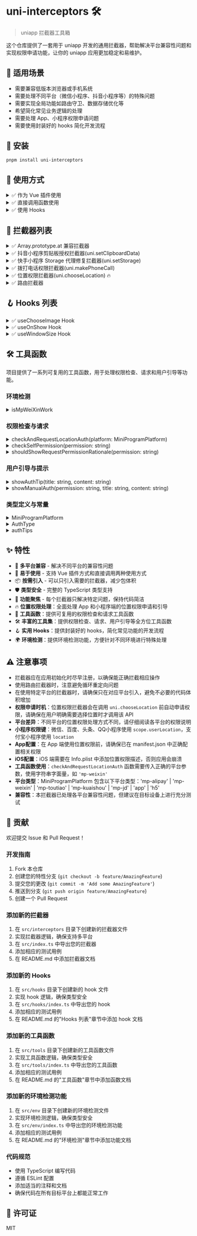# uni-interceptors 🛠️

> uniapp 拦截器工具箱

这个仓库提供了一套用于 uniapp 开发的通用拦截器，帮助解决平台兼容性问题和实现权限申请功能，让你的 uniapp 应用更加稳定和易维护。

## 🎯 适用场景

- 需要兼容低版本浏览器或手机系统
- 需要处理不同平台（微信小程序、抖音小程序等）的特殊问题
- 需要实现全局功能如路由守卫、数据存储优化等
- 希望简化常见业务逻辑的处理
- 需要处理 App、小程序权限申请问题
- 需要使用封装好的 hooks 简化开发流程

## 🚀 安装

```bash
pnpm install uni-interceptors
```

## 📖 使用方式

<details>
<summary>✅ 作为 Vue 插件使用</summary>

```javascript
import { prototypeInterceptor } from "uni-interceptors";
import { createApp } from "vue";

const app = createApp(App);

// 注册拦截器
app.use(prototypeInterceptor);
```

</details>

<details>
<summary>✅ 直接调用函数使用</summary>

```javascript
import { applyPrototypeInterceptor } from "uni-interceptors";

// 应用拦截器
applyPrototypeInterceptor();
```

</details>

<details>
<summary>✅ 使用 Hooks</summary>

```javascript
import { useChooseImage, useOnShow, useWindowSize } from "uni-interceptors";

// 在组件中使用
export default {
  async setup() {
    // 使用图片选择 hook
    const chooseImage = async () => {
      try {
        const res = await useChooseImage({
          count: 1,
          sizeType: ['original', 'compressed'],
          sourceType: ['album', 'camera']
        });
        console.log('选择的图片：', res);
      } catch (error) {
        console.error('选择图片失败：', error);
      }
    };
    
    // 使用页面显示 hook
    useOnShow(() => {
      console.log('页面显示');
    });
    
    // 使用窗口大小 hook
    const { windowWidth, windowHeight } = useWindowSize();
    
    return {
      chooseImage,
      windowWidth,
      windowHeight
    };
  }
};
```

</details>

## 🧰 拦截器列表

<details>
<summary>✅ Array.prototype.at 兼容拦截器</summary>

**名称：** prototypeInterceptor / applyPrototypeInterceptor

**功能：** 解决低版本手机不识别 array.at() 导致运行报错的问题。

**平台：** 全平台

</details>

<details>
<summary>✅ 抖音小程序剪贴板授权拦截器(uni.setClipboardData)</summary>

**名称：** SetClipboardDataAuthInterceptor / applySetClipboardDataAuthInterceptor

**功能：** 处理抖音小程序剪贴板授权问题，当用户拒绝授权时，引导用户去设置页面授权。

**平台：** 抖音小程序 (MP-TOUTIAO)

</details>

<details>
<summary>✅ 快手小程序 Storage 代理修复拦截器(uni.setStorage)</summary>

**名称：** KuaiShouSetStorageProxyFixInterceptor / applyKuaiShouSetStorageProxyFixInterceptor

**功能：** 解决快手小程序 setStorage 不支持 proxy 对象的问题。

**平台：** 快手小程序 (MP-KUAISHOU)

</details>

<details>
<summary>✅ 拨打电话权限拦截器(uni.makePhoneCall)</summary>

**名称：** makePhoneCallInterceptor / applyMakePhoneCallInterceptor

**功能：** 在调用拨打电话前申请权限，并告知用户申请权限的目的；在调用失败后引导用户手动开启权限。

**平台：** App（Android / iOS）

**权限说明：**

- Android：`android.permission.CALL_PHONE`（直接拨打电话需要；仅拉起拨号盘通常不需要）
- iOS：无需额外电话相关权限或 Usage Description；系统会弹出拨号确认框，无法静默拨出

**工作流程：**

1. 调用 `uni.makePhoneCall` 前，先检查是否已获得拨打电话权限
2. 如果未获得权限，弹窗告知用户权限使用目的并请求授权
3. 用户确认后系统请求权限，用户拒绝则取消拨打电话
4. 如果调用拨打电话失败，引导用户手动开启权限

</details>

<details>
<summary>✅ 位置权限拦截器(uni.chooseLocation) 🔥</summary>

**名称：** chooseLocationInterceptor / applyChooseLocationInterceptor

**功能：** 在调用选择位置前申请位置权限，并告知用户申请权限的目的；在调用失败后引导用户手动开启权限。

**平台：** App（Android / iOS）、小程序（微信、百度、头条、QQ、支付宝）、H5

**权限说明：**

- Android：`android.permission.ACCESS_FINE_LOCATION`（精确位置权限）
- iOS：需要在 Info.plist 中添加 `NSLocationWhenInUseUsageDescription` 和 `NSLocationAlwaysAndWhenInUseUsageDescription` 描述
- 小程序：需要用户授权 `scope.userLocation`（微信、百度、头条、QQ）或 `location`（支付宝）
- H5：由浏览器处理位置权限

**工作流程：**

1. **App端：**
   - 调用 `uni.chooseLocation` 前，先检查是否已获得位置权限
   - 如果未获得权限，弹窗告知用户权限使用目的并请求授权
   - 用户确认后系统请求权限，用户拒绝则取消选择位置
   - 如果调用选择位置失败，引导用户手动开启权限

2. **小程序端：**
   - 调用 `uni.chooseLocation` 前，检查用户位置权限状态
   - 如果用户已明确拒绝授权，显示提示并引导用户手动开启权限
   - 如果用户未明确拒绝授权，直接调用API（避免不必要的权限询问弹窗）
   - 如果调用选择位置失败，引导用户手动开启权限

3. **H5端：**
   - 由浏览器处理位置权限，仅添加日志记录

**工具函数：**

项目提供了以下工具函数，可在其他位置复用：

- `checkAndRequestLocationAuth(platform: MiniProgramPlatform)`：检查并请求小程序位置权限
- `authTips`：权限提示信息集合
- `AuthType`：权限类型枚举
- `checkSelfPermission(permission: string)`：检查App端是否拥有指定权限
- `shouldShowRequestPermissionRationale(permission: string)`：判断是否应该显示权限请求说明
- `showAuthTip(title: string, content: string)`：显示权限提示弹窗
- `showManualAuth(permission: string, title: string, content: string)`：引导用户手动开启权限
- `MiniProgramPlatform`：小程序平台类型（'mp-alipay' | 'mp-weixin' | 'mp-baidu' | 'mp-qq' | 'mp-toutiao' | 'mp-kuaishou' | 'mp-jd' | 'app' | 'h5'）

**使用示例：**

```typescript
import {
  // 直接调用函数使用
  applyChooseLocationInterceptor,
  // 在其他地方使用工具函数
  checkAndRequestLocationAuth,
  // 检查App端权限
  checkSelfPermission,
  // 作为 Vue 插件使用
  chooseLocationInterceptor,
  // 显示权限提示
  showAuthTip,
  // 引导用户手动开启权限
  showManualAuth
} from "uni-interceptors";

import { createApp } from "vue";

const app = createApp(App);
app.use(chooseLocationInterceptor);
applyChooseLocationInterceptor();

// 检查微信小程序位置权限
checkAndRequestLocationAuth("mp-weixin").then((granted) => {
  if (granted) {
    // 已获得权限，可以调用位置相关API
  } else {
    // 未获得权限，需要处理
  }
});
const hasPermission = checkSelfPermission("android.permission.ACCESS_FINE_LOCATION");
showAuthTip("位置权限", "需要位置权限以提供更好的服务");
showManualAuth("android.permission.ACCESS_FINE_LOCATION", "位置权限", "请在设置中开启位置权限");
```

</details>

<details>
<summary>✅ 路由拦截器</summary>

**名称：** RouteInterceptor / applyRouteInterceptor

**功能：** 路由导航守卫，可用于登录状态验证和页面访问控制。

**平台：** 全平台

**配置参数：**

- `loginRoute`: string - 登录页面路径
- `needLoginPages`: string[] - 需要登录验证的页面路径列表
- `isLogged`: () => boolean - 判断用户是否已登录的函数

</details>

## 🪝 Hooks 列表

<details>
<summary>✅ useChooseImage Hook</summary>

**功能：** 封装图片选择功能，处理不同平台的兼容性问题。

**平台：** 全平台

**参数：**

- `count`: number - 最多可以选择的图片张数
- `sizeType`: string[] - 所选的图片的尺寸，可选值：'original'（原图）、'compressed'（压缩图）
- `sourceType`: string[] - 选择图片的来源，可选值：'album'（从相册选图）、'camera'（使用相机）
- `extension`: string[] - 文件扩展名过滤

**返回值：** `Promise<UniApp.ChooseImageSuccessCallbackResult>` - 图片选择结果

**使用示例：**

```typescript
import { useChooseImage } from "uni-interceptors";

// 在组件中使用
export default {
  async setup() {
    const chooseImage = async () => {
      try {
        const res = await useChooseImage({
          count: 1,
          sizeType: ['original', 'compressed'],
          sourceType: ['album', 'camera']
        });
        console.log('选择的图片：', res.tempFilePaths);
      } catch (error) {
        console.error('选择图片失败：', error);
      }
    };
    
    return { chooseImage };
  }
};
```

**特性：**

- 自动处理微信小程序的兼容性问题，在微信小程序中使用 `chooseMedia` 接口
- 统一不同平台的返回结果格式
- 支持文件扩展名过滤

</details>

<details>
<summary>✅ useOnShow Hook</summary>

**功能：** 监听页面显示事件，方便在页面显示时执行特定逻辑。

**平台：** 全平台

**参数：**

- `callback`: () => void - 页面显示时的回调函数

**使用示例：**

```typescript
import { useOnShow } from "uni-interceptors";

// 在组件中使用
export default {
  setup() {
    // 监听页面显示事件
    useOnShow(() => {
      console.log('页面显示');
      // 可以在这里执行页面显示时的逻辑，如数据刷新等
    });
    
    return {};
  }
};
```

**特性：**

- 自动处理页面生命周期
- 支持在组件中使用，无需手动管理事件监听和移除

</details>

<details>
<summary>✅ useWindowSize Hook</summary>

**功能：** 获取窗口尺寸信息，方便响应式布局。

**平台：** 全平台

**返回值：** `{ windowWidth: number, windowHeight: number }` - 窗口尺寸信息

**使用示例：**

```typescript
import { useWindowSize } from "uni-interceptors";

// 在组件中使用
export default {
  setup() {
    // 获取窗口尺寸
    const { windowWidth, windowHeight } = useWindowSize();
    
    return {
      windowWidth,
      windowHeight
    };
  }
};
```

**特性：**

- 自动响应窗口尺寸变化
- 返回格式化的尺寸信息，方便直接使用

</details>

## 🛠️ 工具函数

项目提供了一系列可复用的工具函数，用于处理权限检查、请求和用户引导等功能。

### 环境检测

<details>
<summary>isMpWeiXinWork</summary>

**功能：** 检测当前环境是否为微信小程序企业版

**类型：** `boolean`

**使用示例：**

```javascript
import { isMpWeiXinWork } from "uni-interceptors";

if (isMpWeiXinWork) {
  // 在微信小程序企业版中的特殊处理
  console.log("当前运行在微信小程序企业版");
}
```

</details>

### 权限检查与请求

<details>
<summary>checkAndRequestLocationAuth(platform: MiniProgramPlatform)</summary>

**功能：** 检查并请求小程序位置权限

**参数：**

- `platform`: MiniProgramPlatform - 小程序平台类型

**返回值：** `Promise<boolean>` - 是否获得授权

**使用示例：**

```typescript
import { checkAndRequestLocationAuth, MiniProgramPlatform } from "uni-interceptors";

// 检查微信小程序位置权限
checkAndRequestLocationAuth("mp-weixin").then((granted) => {
  if (granted) {
    // 已获得权限，可以调用位置相关API
  } else {
    // 未获得权限，需要处理
  }
});
```

</details>

<details>
<summary>checkSelfPermission(permission: string)</summary>

**功能：** 检查App端是否拥有指定权限

**参数：**

- `permission`: string - 权限名称，如 'android.permission.ACCESS_FINE_LOCATION'

**返回值：** `boolean` - 是否拥有权限

**使用示例：**

```javascript
import { checkSelfPermission } from "uni-interceptors";

const hasLocationPermission = checkSelfPermission("android.permission.ACCESS_FINE_LOCATION");
if (hasLocationPermission) {
  // 已拥有位置权限
} else {
  // 需要请求权限
}
```

</details>

<details>
<summary>shouldShowRequestPermissionRationale(permission: string)</summary>

**功能：** 判断是否应该显示权限请求说明

**参数：**

- `permission`: string - 权限名称

**返回值：** `boolean` - 是否应该显示权限请求说明

**使用示例：**

```javascript
import { shouldShowRequestPermissionRationale } from "uni-interceptors";

if (shouldShowRequestPermissionRationale("android.permission.ACCESS_FINE_LOCATION")) {
  // 应该显示权限请求说明
  showAuthTip("位置权限", "需要位置权限以提供更好的服务");
}
```

</details>

### 用户引导与提示

<details>
<summary>showAuthTip(title: string, content: string)</summary>

**功能：** 显示权限提示弹窗

**参数：**

- `title`: string - 弹窗标题
- `content`: string - 弹窗内容

**使用示例：**

```javascript
import { showAuthTip } from "uni-interceptors";

showAuthTip("位置权限", "需要位置权限以提供更好的服务");
```

</details>

<details>
<summary>showManualAuth(permission: string, title: string, content: string)</summary>

**功能：** 引导用户手动开启权限

**参数：**

- `permission`: string - 权限名称
- `title`: string - 弹窗标题
- `content`: string - 弹窗内容

**使用示例：**

```javascript
import { showManualAuth } from "uni-interceptors";

showManualAuth("android.permission.ACCESS_FINE_LOCATION", "位置权限", "请在设置中开启位置权限");
```

</details>

### 类型定义与常量

<details>
<summary>MiniProgramPlatform</summary>

**功能：** 小程序平台类型

**类型定义：**

```typescript
type MiniProgramPlatform = "mp-alipay" | "mp-weixin" | "mp-baidu" | "mp-qq" | "mp-toutiao" | "mp-kuaishou" | "mp-jd" | "app" | "h5";
```

**使用示例：**

```typescript
import { MiniProgramPlatform } from "uni-interceptors";

const platform: MiniProgramPlatform = "mp-weixin";
```

</details>

<details>
<summary>AuthType</summary>

**功能：** 权限类型枚举

**使用示例：**

```javascript
import { AuthType } from "uni-interceptors";

// 使用权限类型枚举
```

</details>

<details>
<summary>authTips</summary>

**功能：** 权限提示信息集合

**使用示例：**

```javascript
import { authTips } from "uni-interceptors";

// 使用权限提示信息
```

</details>

## ✨ 特性

- 🔄 **多平台兼容** - 解决不同平台的兼容性问题
- 🔧 **易于使用** - 支持 Vue 插件方式和直接调用两种使用方式
- 📦 **按需引入** - 可以只引入需要的拦截器，减少包体积
- 🛡️ **类型安全** - 完整的 TypeScript 类型支持
- 🎯 **功能聚焦** - 每个拦截器只解决特定问题，保持代码简洁
- 🔥 **位置权限处理**：全面处理 App 和小程序端的位置权限申请和引导
- 🧩 **工具函数**：提供可复用的权限检查和请求工具函数
- 🛠️ **丰富的工具集**：提供权限检查、请求、用户引导等全方位工具函数
- 🪝 **实用 Hooks**：提供封装好的 hooks，简化常见功能的开发流程
- 🌍 **环境检测**：提供环境检测功能，方便针对不同环境进行特殊处理

## ⚠️ 注意事项

- 拦截器应在应用初始化时尽早注册，以确保能正确拦截相应操作
- 使用路由拦截器时，注意避免循环重定向问题
- 在使用特定平台的拦截器时，请确保只在对应平台引入，避免不必要的代码体积增加
- **权限申请时机**：位置权限拦截器会在调用 `uni.chooseLocation` 前自动申请权限，请确保在用户明确需要选择位置时才调用该 API
- **平台差异**：不同平台的位置权限处理方式不同，请仔细阅读各平台的权限说明
- **小程序权限键**：微信、百度、头条、QQ小程序使用 `scope.userLocation`，支付宝小程序使用 `location`
- **App配置**：在 App 端使用位置权限前，请确保已在 manifest.json 中正确配置相关权限
- **iOS配置**：iOS 端需要在 Info.plist 中添加位置权限描述，否则应用会崩溃
- **工具函数使用**：`checkAndRequestLocationAuth` 函数需要传入正确的平台参数，使用字符串字面量，如 `'mp-weixin'`
- **平台类型**：MiniProgramPlatform 包含以下平台类型：'mp-alipay' | 'mp-weixin' | 'mp-toutiao' | 'mp-kuaishou' | 'mp-jd' | 'app' | 'h5'
- **兼容性**：本拦截器已处理各平台兼容性问题，但建议在目标设备上进行充分测试

## 🤝 贡献

欢迎提交 Issue 和 Pull Request！

### 开发指南

1. Fork 本仓库
2. 创建您的特性分支 (`git checkout -b feature/AmazingFeature`)
3. 提交您的更改 (`git commit -m 'Add some AmazingFeature'`)
4. 推送到分支 (`git push origin feature/AmazingFeature`)
5. 创建一个 Pull Request

### 添加新的拦截器

1. 在 `src/interceptors` 目录下创建新的拦截器文件
2. 实现拦截器逻辑，确保支持多平台
3. 在 `src/index.ts` 中导出您的拦截器
4. 添加相应的测试用例
5. 在 README.md 中添加拦截器文档

### 添加新的 Hooks

1. 在 `src/hooks` 目录下创建新的 hook 文件
2. 实现 hook 逻辑，确保类型安全
3. 在 `src/hooks/index.ts` 中导出您的 hook
4. 添加相应的测试用例
5. 在 README.md 的"Hooks 列表"章节中添加 hook 文档

### 添加新的工具函数

1. 在 `src/tools` 目录下创建新的工具函数文件
2. 实现工具函数逻辑，确保类型安全
3. 在 `src/tools/index.ts` 中导出您的工具函数
4. 添加相应的测试用例
5. 在 README.md 的"工具函数"章节中添加函数文档

### 添加新的环境检测功能

1. 在 `src/env` 目录下创建新的环境检测文件
2. 实现环境检测逻辑，确保类型安全
3. 在 `src/env/index.ts` 中导出您的环境检测功能
4. 添加相应的测试用例
5. 在 README.md 的"环境检测"章节中添加功能文档

### 代码规范

- 使用 TypeScript 编写代码
- 遵循 ESLint 配置
- 添加适当的注释和文档
- 确保代码在所有目标平台上都能正常工作

## 📄 许可证

MIT
